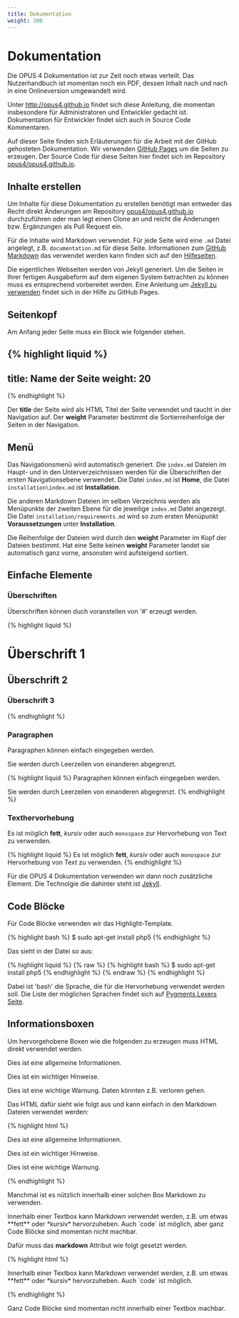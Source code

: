 ```yaml
---
title: Dokumentation
weight: 300
---
```


# Dokumentation

<p class="info">
Die OPUS 4 Dokumentation ist zur Zeit noch etwas verteilt. Das Nutzerhandbuch ist momentan noch ein PDF, dessen Inhalt
nach und nach in eine Onlineversion umgewandelt wird.
</p>

Unter <http://opus4.github.io> findet sich diese Anleitung, die momentan insbesondere für Administratoren und
Entwickler gedacht ist. Dokumentation für Entwickler findet sich auch in Source Code Kommentaren.

Auf dieser Seite finden sich Erläuterungen für die Arbeit mit der GitHub gehosteten Dokumentation.
Wir verwenden [GitHub Pages](https://help.github.com/categories/github-pages-basics/) um die Seiten zu erzeugen.
Der Source Code für diese Seiten hier findet sich im
Repository [opus4/opus4.github.io](https://github.com/opus4/opus4.github.io).

## Inhalte erstellen

Um Inhalte für diese Dokumentation zu erstellen benötigt man entweder das Recht direkt Änderungen am Repository
[opus4/opus4.github.io](https://github.com/opus4/opus4.github.io) durchzuführen oder man legt einen Clone an und reicht
die Änderungen bzw. Ergänzungen als Pull Request ein.

Für die Inhalte wird Markdown verwendet. Für jede Seite wird eine `.md` Datei angelegt, z.B. `documentation.md` für
diese Seite. Informationen zum
[GitHub Markdown](https://help.github.com/articles/github-flavored-markdown/) das verwendet werden kann finden sich
auf den [Hilfeseiten](https://help.github.com/).

Die eigentlichen Webseiten werden von Jekyll generiert. Um die Seiten in Ihrer fertigen Ausgabeform auf
dem eigenen System betrachten zu können muss es entsprechend vorbereitet werden. Eine Anleitung um
[Jekyll zu verwenden](https://help.github.com/articles/using-jekyll-with-pages/)
findet sich in der Hilfe zu GitHub Pages.

## Seitenkopf

Am Anfang jeder Seite muss ein Block wie folgender stehen.

{% highlight liquid %}
---
title: Name der Seite
weight: 20
---
{% endhighlight %}

Der **title** der Seite wird als HTML Titel der Seite verwendet und taucht in der Navigation auf.
Der **weight** Parameter bestimmt die Sortierreihenfolge der Seiten in der Navigation.

## Menü

Das Navigationsmenü wird automatisch generiert. Die `index.md` Dateien im Haupt- und in den Unterverzeichnissen werden
für die Überschriften der ersten Navigationsebene verwendet. Die Datei `index.md` ist **Home**, die Datei
`installation\index.md` ist **Installation**.

Die anderen Markdown Dateien im selben Verzeichnis werden als Menüpunkte der zweiten Ebene für die jeweilige
`index.md` Datei angezeigt. Die Datei `installation/requirements.md` wird so zum ersten Menüpunkt **Voraussetzungen**
unter **Installation**.

Die Reihenfolge der Dateien wird durch den **weight** Parameter im Kopf der Dateien bestimmt.
Hat eine Seite keinen **weight** Parameter landet sie automatisch ganz vorne, ansonsten wird aufsteigend sortiert.

## Einfache Elemente

### Überschriften

Überschriften können duch voranstellen von '#' erzeugt werden.

{% highlight liquid %}
# Überschrift 1
## Überschrift 2
### Überschrift 3
{% endhighlight %}

### Paragraphen

Paragraphen können einfach eingegeben werden.

Sie werden durch Leerzeilen von einanderen abgegrenzt.

{% highlight liquid %}
Paragraphen können einfach eingegeben werden.

Sie werden durch Leerzeilen von einanderen abgegrenzt.
{% endhighlight %}

### Texthervorhebung

Es ist möglich **fett**, *kursiv* oder auch `monospace` zur Hervorhebung von Text zu verwenden.

{% highlight liquid %}
Es ist möglich **fett**, *kursiv* oder auch `monospace`
zur Hervorhebung von Text zu verwenden.
{% endhighlight %}

Für die OPUS 4 Dokumentation verwenden wir dann noch zusätzliche Element. Die Technolgie die dahinter steht ist
[Jekyll](http://jekyllrb.com/).

## Code Blöcke

Für Code Blöcke verwenden wir das Highlight-Template.

{% highlight bash %}
$ sudo apt-get install php5
{% endhighlight %}

Das sieht in der Datei so aus:

{% highlight liquid %}
{% raw %}
{% highlight bash %}
$ sudo apt-get install php5
{% endhighlight %}
{% endraw %}
{% endhighlight %}

Dabei ist 'bash' die Sprache, die für die Hervorhebung verwendet werden soll. Die Liste der möglichen Sprachen findet
sich auf [Pygments Lexers Seite](http://pygments.org/docs/lexers/).

## Informationsboxen

Um hervorgehobene Boxen wie die folgenden zu erzeugen muss HTML direkt verwendet werden.

<p class="info">
Dies ist eine allgemeine Informationen.
</p>

<p class="note">
Dies ist ein wichtiger Hinweise.
</p>

<p class="warning">
Dies ist eine wichtige Warnung. Daten könnten z.B. verloren gehen.
</p>

Das HTML dafür sieht wie folgt aus und kann einfach in den Markdown Dateien verwendet werden:

{% highlight html %}
<p class="info">
Dies ist eine allgemeine Informationen.
</p>

<p class="note">
Dies ist ein wichtiger Hinweise.
</p>

<p class="warning">
Dies ist eine wichtige Warnung.
</p>
{% endhighlight %}

Manchmal ist es nützlich innerhalb einer solchen Box Markdown zu verwenden.

<p class="info" markdown="1">
Innerhalb einer Textbox kann Markdown verwendet werden, z.B. um etwas **fett** oder *kursiv* hervorzuheben.
Auch `code` ist möglich, aber ganz Code Blöcke sind momentan nicht machbar.
</p>

Dafür muss das **markdown** Attribut wie folgt gesetzt werden.

{% highlight html %}
<p class="info" markdown="1">
Innerhalb einer Textbox kann Markdown verwendet werden, z.B.
um etwas **fett** oder *kursiv* hervorzuheben. Auch `code`
ist möglich.
</p>
{% endhighlight %}

Ganz Code Blöcke sind momentan nicht innerhalb einer Textbox machbar.




